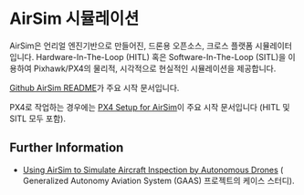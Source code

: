 # AirSim 시뮬레이션

AirSim은 언리얼 엔진기반으로 만들어진, 드론용 오픈소스, 크로스 플랫폼 시뮬레이터입니다. Hardware-In-The-Loop \(HITL\) 혹은 Software-In-The-Loop \(SITL\)을 이용하여 Pixhawk/PX4의 물리적, 시각적으로 현실적인 시뮬레이션을 제공합니다.

[Github AirSim README](https://github.com/Microsoft/AirSim/blob/master/README.md)가 주요 시작 문서입니다.

PX4로 작업하는 경우에는 [PX4 Setup for AirSim](https://github.com/Microsoft/AirSim/blob/master/docs/px4_setup.md)이 주요 시작 문서입니다 (HITL 및 SITL 모두 포함).

## Further Information

* [Using AirSim to Simulate Aircraft Inspection by Autonomous Drones](https://github.com/generalized-intelligence/GAAS/tree/master/demo/case_study_1?fbclid=IwAR2JO0LPesA5z313sA2QGm1t01bb4wn0Xpz_JkD7Z1s3nombJWHyTZdLuMA) ( Generalized Autonomy Aviation System (GAAS) 프로젝트의 케이스 스터디).